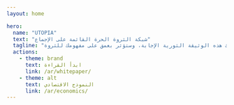 ```yaml
---
layout: home

hero:
  name: "UTOPIA"
  text: "شبكة الثروة الحرة القائمة على الإجماع"
  tagline: "كيف تخلق الآليات الثلاث الأساسية في اليوتوبيا - إعادة التشغيل الفينيقي، والإجماع الإقليمي، وعقد الازدهار - دورة قيمة مستدامة؟ ستكشف لك هذه الوثيقة الثورية الإجابة، وستؤثر بعمق على مفهومك للثروة."
  actions:
    - theme: brand
      text: ابدأ القراءة
      link: /ar/whitepaper/
    - theme: alt
      text: النموذج الاقتصادي
      link: /ar/economics/
---
```


<ParticlesBackground />